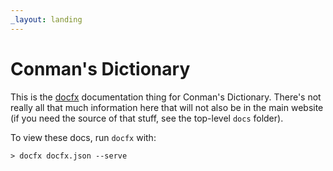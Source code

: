 ```yaml
---
_layout: landing
---
```


# Conman's Dictionary

This is the [docfx](https://dotnet.github.io/docfx/) documentation thing for
Conman's Dictionary. There's not really all that much information here that
will not also be in the main website (if you need the source of that stuff,
see the top-level `docs` folder).

To view these docs, run `docfx` with:

```console
> docfx docfx.json --serve
```
